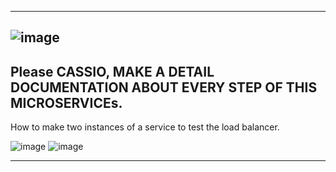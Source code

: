 ------------------------------------------------------------------------------------------------------------------------------
![image](https://user-images.githubusercontent.com/63028316/206916682-d74d5fbe-6fb5-4919-9ab2-752e4fd0b74c.png)
------------------------------------------------------------------------------------------------------------------------------

Please CASSIO, MAKE A DETAIL DOCUMENTATION ABOUT EVERY STEP OF THIS MICROSERVICEs.
------------------------------------------------------------------------------------------------------------------------------
How to make two instances of a service to test the load balancer.

![image](https://user-images.githubusercontent.com/63028316/206601586-bbd3d395-e65e-4051-b92a-63c4105f9417.png)
![image](https://user-images.githubusercontent.com/63028316/206601518-017a0dbf-ddbb-4c3c-98db-3a99ec7633a8.png)

------------------------------------------------------------------------------------------------------------------------------
